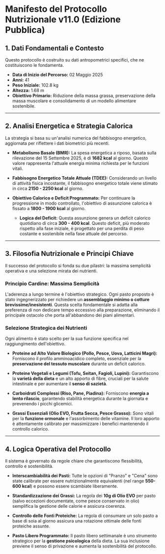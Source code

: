 # Manifesto del Protocollo Nutrizionale v11.0 (Edizione Pubblica)

## 1. Dati Fondamentali e Contesto

Questo protocollo è costruito su dati antropometrici specifici, che ne costituiscono le fondamenta.

* **Data di Inizio del Percorso:** 02 Maggio 2025
* **Anni:** 41
* **Peso Iniziale:** 102.8 kg
* **Altezza:** 1.68 m
* **Obiettivo Primario:** Riduzione della massa grassa, preservazione della massa muscolare e consolidamento di un modello alimentare sostenibile.

---

## 2. Analisi Energetica e Strategia Calorica

La strategia si basa su un'analisi numerica del fabbisogno energetico, aggiornata per riflettere i dati biometrici più recenti.

* **Metabolismo Basale (BMR):** La spesa energetica a riposo, basata sulla rilevazione del 15 Settembre 2025, è di **1682 kcal** al giorno. Questo valore rappresenta l'attuale energia minima richiesta per le funzioni vitali.

* **Fabbisogno Energetico Totale Attuale (TDEE):** Considerando un livello di attività fisica incostante, il fabbisogno energetico totale viene stimato in circa **2150 - 2250 kcal** al giorno.

* **Obiettivo Calorico e Deficit Programmato:** Per continuare la progressione in modo controllato, l'obiettivo di assunzione calorica è fissato a **1800 - 1900 kcal** al giorno.
    * **Logica del Deficit:** Questa assunzione genera un deficit calorico quotidiano di circa **300 - 400 kcal**. Questo deficit, più moderato rispetto alla fase iniziale, è progettato per una perdita di peso costante e sostenibile nella fase attuale del percorso.

---

## 3. Filosofia Nutrizionale e Principi Chiave

Il successo del protocollo si fonda su due pilastri: la massima semplicità operativa e una selezione mirata dei nutrienti.

### **Principio Cardine: Massima Semplicità**

L'aderenza a lungo termine è l'obiettivo strategico. Ogni pasto proposto è stato ingegnerizzato per richiedere un **assemblaggio minimo o cotture brevissime/inesistenti**. Questa scelta fondamentale si adatta alla preferenza di non dedicare tempo eccessivo alla preparazione, eliminando il principale ostacolo che porta all'abbandono dei piani alimentari.

### **Selezione Strategica dei Nutrienti**

Ogni alimento è stato scelto per la sua funzione specifica nel raggiungimento dell'obiettivo.

* **Proteine ad Alto Valore Biologico (Pollo, Pesce, Uova, Latticini Magri):** Forniscono il profilo amminoacidico completo, essenziale per la **preservazione del tessuto muscolare** durante un deficit calorico.

* **Proteine Vegetali e Legumi (Tofu, Seitan, Fagioli, Lupini):** Garantiscono la **varietà della dieta** e un alto apporto di fibre, cruciali per la salute intestinale e per aumentare il **senso di sazietà**.

* **Carboidrati Complessi (Riso, Pane, Piadina):** Forniscono **energia a lento rilascio**, garantendo stabilità energetica durante la giornata e prevenendo i picchi glicemici.

* **Grassi Essenziali (Olio EVO, Frutta Secca, Pesce Grasso):** Sono vitali per la **funzione ormonale** e l'assorbimento delle vitamine. Il loro apporto è attentamente calibrato per massimizzare i benefici mantenendo il controllo calorico.

---

## 4. Logica Operativa del Protocollo

Il sistema è governato da regole chiare che garantiscono flessibilità, controllo e sostenibilità.

* **Interscambiabilità dei Pasti:** Tutte le opzioni di "Pranzo" e "Cena" sono state calibrate per essere nutrizionalmente equivalenti (nel range **550-600 kcal**) e possono essere scambiate liberamente.

* **Standardizzazione dei Grassi:** La regola dei **10g di Olio EVO** per pasto (salvo eccezioni documentate, come pesce conservato in olio) semplifica la gestione delle calorie e assicura coerenza.

* **Controllo delle Fonti Proteiche:** La regola di consumare un solo pasto a base di soia al giorno assicura una rotazione ottimale delle fonti proteiche assunte.

* **Pasto Libero Programmato:** Il pasto libero settimanale è uno strumento strategico per la **gestione psicologica** della dieta. La sua inclusione previene il senso di privazione e aumenta la sostenibilità del protocollo.

